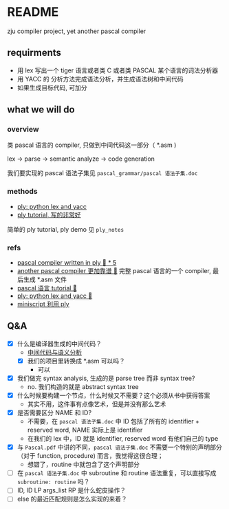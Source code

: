 # README

zju compiler project, yet another pascal compiler

## requirments

- 用 lex 写出一个 tiger 语言或者类 C 或者类 PASCAL 某个语言的词法分析器
- 用 YACC 的 分析方法完成语法分析，并生成语法树和中间代码
- 如果生成目标代码, 可加分

## what we will do

### overview

类 pascal 语言的 compiler, 只做到中间代码这一部分（ *.asm )

lex -> parse -> semantic analyze -> code generation

我们要实现的 pascal 语法子集见 `pascal_grammar/pascal 语法子集.doc`

### methods 

- [ply: python lex and yacc](https://github.com/dabeaz/ply)
- [ply tutorial, 写的非常好](http://www.dabeaz.com/ply/ply.html)

简单的 ply tutorial, ply demo 见 `ply_notes`

### refs

- [pascal compiler written in ply 🌟 * 5](https://github.com/alcides/pascal-in-python)
- [another pascal compiler 更加靠谱 🌟](https://github.com/NewtonPascalCompiler/NewtonPascalCompiler) 完整 pascal 语言的一个 compiler, 最后生成 *.asm 文件
- [pascal 语言 tutorial 🌟](http://www.kwongtai.edu.mo/download/resource/computer/pascal/Pascal.pdf)
- [ply: python lex and yacc 🌟](https://github.com/dabeaz/ply)
- [miniscript 利用 ply](https://github.com/yao-zou/MiniScript)

## Q&A

- [x] 什么是编译器生成的中间代码？
  - [中间代码与语义分析](https://blog.csdn.net/yongchaocsdn/article/details/79056504)
  - [x] 我们的项目里转换成 *.asm 可以吗？
    - 可以
- [x] 我们做完 syntax analysis, 生成的是 parse tree 而非 syntax tree?
  - no. 我们构造的就是 abstract syntax tree
- [x] 什么时候要构建一个节点，什么时候又不需要？这个必须从书中获得答案
  - 其实不用，这件事有点像艺术，但是并没有那么艺术
- [x] 是否需要区分 NAME 和 ID?
	- 不需要，在 `pascal 语法子集.doc` 中 ID 包括了所有的 identifier + reserved word, NAME 实际上是 identifier
	- 在我们的 lex 中，ID 就是 identifier, reserved word 有他们自己的 type
- [x] 与 `Pascal.pdf` 中讲的不同，`pascal 语法子集.doc` 不需要一个特别的声明部分 （对于 function, procedure) 而言，我觉得这很合理；
	- 想错了，routine 中就包含了这个声明部分
- [ ] 在 `pascal 语法子集.doc` 中 subroutine 和 routine 语法重复，可以直接写成 `subroutine: routine` 吗？
- [ ] ID, ID LP args_list RP 是什么蛇皮操作？    
- [ ] else 的最近匹配规则是怎么实现的来着？